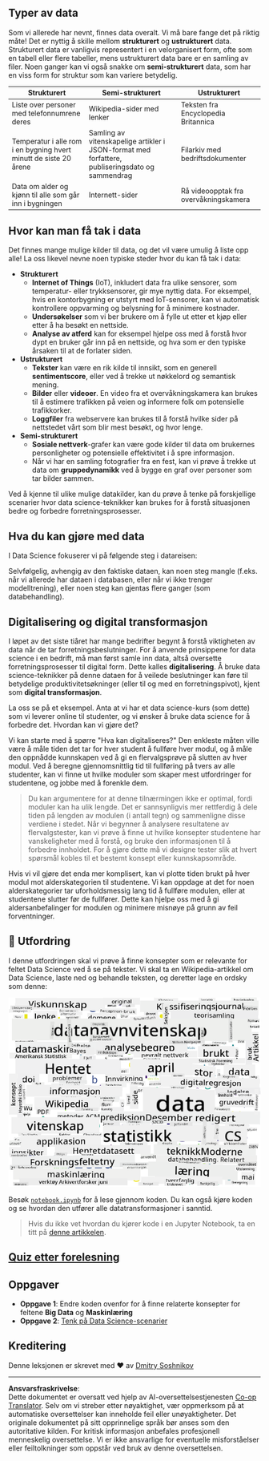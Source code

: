 <!--
CO_OP_TRANSLATOR_METADATA:
{
  "original_hash": "2583a9894af7123b2fcae3376b14c035",
  "translation_date": "2025-08-26T21:32:31+00:00",
  "source_file": "1-Introduction/01-defining-data-science/README.md",
  "language_code": "no"
}
-->
## Typer av data

Som vi allerede har nevnt, finnes data overalt. Vi må bare fange det på riktig måte! Det er nyttig å skille mellom **strukturert** og **ustrukturert** data. Strukturert data er vanligvis representert i en velorganisert form, ofte som en tabell eller flere tabeller, mens ustrukturert data bare er en samling av filer. Noen ganger kan vi også snakke om **semi-strukturert** data, som har en viss form for struktur som kan variere betydelig.

| Strukturert                                                                  | Semi-strukturert                                                                               | Ustrukturert                           |
| -----------------------------------------------------------------------------| ----------------------------------------------------------------------------------------------| --------------------------------------- |
| Liste over personer med telefonnumrene deres                                 | Wikipedia-sider med lenker                                                                    | Teksten fra Encyclopedia Britannica    |
| Temperatur i alle rom i en bygning hvert minutt de siste 20 årene            | Samling av vitenskapelige artikler i JSON-format med forfattere, publiseringsdato og sammendrag | Filarkiv med bedriftsdokumenter        |
| Data om alder og kjønn til alle som går inn i bygningen                      | Internett-sider                                                                               | Rå videoopptak fra overvåkningskamera  |

## Hvor kan man få tak i data

Det finnes mange mulige kilder til data, og det vil være umulig å liste opp alle! La oss likevel nevne noen typiske steder hvor du kan få tak i data:

* **Strukturert**
  - **Internet of Things** (IoT), inkludert data fra ulike sensorer, som temperatur- eller trykksensorer, gir mye nyttig data. For eksempel, hvis en kontorbygning er utstyrt med IoT-sensorer, kan vi automatisk kontrollere oppvarming og belysning for å minimere kostnader.
  - **Undersøkelser** som vi ber brukere om å fylle ut etter et kjøp eller etter å ha besøkt en nettside.
  - **Analyse av atferd** kan for eksempel hjelpe oss med å forstå hvor dypt en bruker går inn på en nettside, og hva som er den typiske årsaken til at de forlater siden.
* **Ustrukturert**
  - **Tekster** kan være en rik kilde til innsikt, som en generell **sentimentscore**, eller ved å trekke ut nøkkelord og semantisk mening.
  - **Bilder** eller **videoer**. En video fra et overvåkningskamera kan brukes til å estimere trafikken på veien og informere folk om potensielle trafikkorker.
  - **Loggfiler** fra webservere kan brukes til å forstå hvilke sider på nettstedet vårt som blir mest besøkt, og hvor lenge.
* **Semi-strukturert**
  - **Sosiale nettverk**-grafer kan være gode kilder til data om brukernes personligheter og potensielle effektivitet i å spre informasjon.
  - Når vi har en samling fotografier fra en fest, kan vi prøve å trekke ut data om **gruppedynamikk** ved å bygge en graf over personer som tar bilder sammen.

Ved å kjenne til ulike mulige datakilder, kan du prøve å tenke på forskjellige scenarier hvor data science-teknikker kan brukes for å forstå situasjonen bedre og forbedre forretningsprosesser.

## Hva du kan gjøre med data

I Data Science fokuserer vi på følgende steg i datareisen:

Selvfølgelig, avhengig av den faktiske dataen, kan noen steg mangle (f.eks. når vi allerede har dataen i databasen, eller når vi ikke trenger modelltrening), eller noen steg kan gjentas flere ganger (som databehandling).

## Digitalisering og digital transformasjon

I løpet av det siste tiåret har mange bedrifter begynt å forstå viktigheten av data når de tar forretningsbeslutninger. For å anvende prinsippene for data science i en bedrift, må man først samle inn data, altså oversette forretningsprosesser til digital form. Dette kalles **digitalisering**. Å bruke data science-teknikker på denne dataen for å veilede beslutninger kan føre til betydelige produktivitetsøkninger (eller til og med en forretningspivot), kjent som **digital transformasjon**.

La oss se på et eksempel. Anta at vi har et data science-kurs (som dette) som vi leverer online til studenter, og vi ønsker å bruke data science for å forbedre det. Hvordan kan vi gjøre det?

Vi kan starte med å spørre "Hva kan digitaliseres?" Den enkleste måten ville være å måle tiden det tar for hver student å fullføre hver modul, og å måle den oppnådde kunnskapen ved å gi en flervalgsprøve på slutten av hver modul. Ved å beregne gjennomsnittlig tid til fullføring på tvers av alle studenter, kan vi finne ut hvilke moduler som skaper mest utfordringer for studentene, og jobbe med å forenkle dem.
> Du kan argumentere for at denne tilnærmingen ikke er optimal, fordi moduler kan ha ulik lengde. Det er sannsynligvis mer rettferdig å dele tiden på lengden av modulen (i antall tegn) og sammenligne disse verdiene i stedet.
Når vi begynner å analysere resultatene av flervalgstester, kan vi prøve å finne ut hvilke konsepter studentene har vanskeligheter med å forstå, og bruke den informasjonen til å forbedre innholdet. For å gjøre dette må vi designe tester slik at hvert spørsmål kobles til et bestemt konsept eller kunnskapsområde.

Hvis vi vil gjøre det enda mer komplisert, kan vi plotte tiden brukt på hver modul mot alderskategorien til studentene. Vi kan oppdage at det for noen alderskategorier tar uforholdsmessig lang tid å fullføre modulen, eller at studentene slutter før de fullfører. Dette kan hjelpe oss med å gi aldersanbefalinger for modulen og minimere misnøye på grunn av feil forventninger.

## 🚀 Utfordring

I denne utfordringen skal vi prøve å finne konsepter som er relevante for feltet Data Science ved å se på tekster. Vi skal ta en Wikipedia-artikkel om Data Science, laste ned og behandle teksten, og deretter lage en ordsky som denne:

![Ordsky for Data Science](../../../../translated_images/ds_wordcloud.664a7c07dca57de017c22bf0498cb40f898d48aa85b3c36a80620fea12fadd42.no.png)

Besøk [`notebook.ipynb`](../../../../../../../../../1-Introduction/01-defining-data-science/notebook.ipynb ':ignore') for å lese gjennom koden. Du kan også kjøre koden og se hvordan den utfører alle datatransformasjoner i sanntid.

> Hvis du ikke vet hvordan du kjører kode i en Jupyter Notebook, ta en titt på [denne artikkelen](https://soshnikov.com/education/how-to-execute-notebooks-from-github/).

## [Quiz etter forelesning](https://purple-hill-04aebfb03.1.azurestaticapps.net/quiz/1)

## Oppgaver

* **Oppgave 1**: Endre koden ovenfor for å finne relaterte konsepter for feltene **Big Data** og **Maskinlæring**
* **Oppgave 2**: [Tenk på Data Science-scenarier](assignment.md)

## Kreditering

Denne leksjonen er skrevet med ♥️ av [Dmitry Soshnikov](http://soshnikov.com)

---

**Ansvarsfraskrivelse**:  
Dette dokumentet er oversatt ved hjelp av AI-oversettelsestjenesten [Co-op Translator](https://github.com/Azure/co-op-translator). Selv om vi streber etter nøyaktighet, vær oppmerksom på at automatiske oversettelser kan inneholde feil eller unøyaktigheter. Det originale dokumentet på sitt opprinnelige språk bør anses som den autoritative kilden. For kritisk informasjon anbefales profesjonell menneskelig oversettelse. Vi er ikke ansvarlige for eventuelle misforståelser eller feiltolkninger som oppstår ved bruk av denne oversettelsen.
